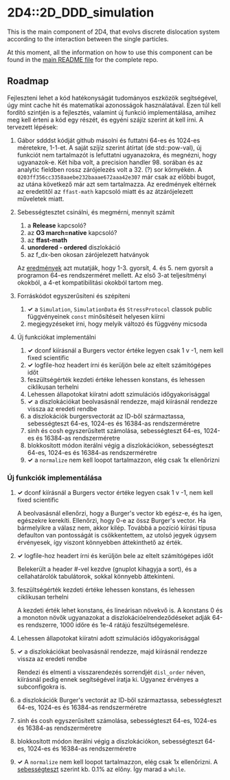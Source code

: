 # 2D4::2D_DDD_simulation
This is the main component of 2D4, that evolvs discrete dislocation system according to the interaction between the single particles.

At this moment, all the information on how to use this component can be found in the [main README file](https://github.com/danieltuzes/2D4) for the complete repo.

## Roadmap
Fejleszteni lehet a kód hatékonyságát tudományos eszközök segítségével, úgy mint cache hit és matematikai azonosságok használatával. Ezen túl kell fordító szintjén is a fejlesztés, valamint új funkció implementálása, amihez meg kell érteni a kód egy részét, és egyéni szájíz szerint át kell írni. A tervezett lépések:

1. Gábor sdddst kódját github másolni és futtatni 64-es és 1024-es méretekre, 1-1-et. A saját szíjíz szerint átírtat (de std::pow-val), új funkciót nem tartalmazót is lefuttatni ugyanazokra, és megnézni, hogy ugyanazok-e. Két hiba volt, a precision handler 98. sorában és az analytic fieldben rossz zárójelezés volt a 32. (?) sor környékén. A `0203ff356cc3358aaebe232baaae672aaa42e307` már csak az előbbi bugot, az utána következő már azt sem tartalmazza. Az eredmények eltérnek az eredetitől az `ffast-math` kapcsoló miatt és az átzárójelezett műveletek miatt.

3. Sebességtesztet csinálni, és megmérni, mennyit számít

   1. a **Release** kapcsoló?
   1. az **O3 march=native** kapcsoló?
   2. az **ffast-math**
   4. **unordered - ordered** diszlokáció
   3. az f_dx-ben okosan zárójelezett hatványok

   Az [eredmények](speedtests.md#első-ötletek) azt mutatják, hogy 1-3. gyorsít, 4. és 5. nem gyorsít a programon 64-es rendszerméret mellett. Az első 3-at teljesítményi okokból, a 4-et kompatibilitási okokból tartom meg.

4. Forráskódot egyszerűsíteni és szépíteni
   1. **✓** a `Simulation`, `SimulationData` és `StressProtocol` classok public függvényeinek `const` minősítéseit helyesen kiírni
   2. megjegyzéseket írni, hogy melyik változó és függvény micsoda

4. Új funkciókat implementálni
   1. **✓** dconf kiírásnál a Burgers vector értéke legyen csak 1 v -1, nem kell fixed scientific
   2. **✓** logfile-hoz headert írni és kerüljön bele az eltelt számítógépes időt 
   3. feszültségérték kezdeti értéke lehessen konstans, és lehessen ciklikusan terhelni
   4. Lehessen állapotokat kiíratni adott szimulációs időgyakorisággal
   5. **✓** a diszlokációkat beolvasásnál rendezze, majd kiírásnál rendezze vissza az eredeti rendbe
   6. a diszlokációk burgersvectorát az ID-ből származtassa, sebességteszt 64-es, 1024-es és 16384-as rendszerméretre
   7. sinh és cosh egyszerűsített számolása, sebességteszt 64-es, 1024-es és 16384-as rendszerméretre
   8. blokkosított módon iterálni végig a diszlokációkon, sebességteszt 64-es, 1024-es és 16384-as rendszerméretre
   9. **✓** a `normalize` nem kell loopot tartalmazzon, elég csak 1x ellenőrizni

### Új funkciók implementálása

   1. **✓** dconf kiírásnál a Burgers vector értéke legyen csak 1 v -1, nem kell fixed scientific
   
		A beolvasásnál ellenőrzi, hogy a Burger's vector kb egész-e, és ha igen, egészekre kerekíti. Ellenőrzi, hogy 0-e az össz Burger's vector. Ha bármelyikre a válasz nem, akkor kilép. Továbbá a pozíció kiírási típusa defaulton van pontosságát is csökkentettem, az utolsó jegyek úgysem érvényesek, így viszont könnyebben áttekinthető az érték.

   2. **✓** logfile-hoz headert írni és kerüljön bele az eltelt számítógépes időt

		Belekerült a header #-vel kezdve (gnuplot kihagyja a sort), és a cellahatárolók tabulátorok, sokkal könnyebb áttekinteni.

   3. feszültségérték kezdeti értéke lehessen konstans, és lehessen ciklikusan terhelni

		A kezdeti érték lehet konstans, és lineárisan növekvő is. A konstans 0 és a monoton növők ugyanazokat a diszlokációelrendeződéseket adják 64-es rendszerre, 1000 időre és 1e-4 rátájú feszültségemelésre.

   4. Lehessen állapotokat kiíratni adott szimulációs időgyakorisággal
   5. **✓** a diszlokációkat beolvasásnál rendezze, majd kiírásnál rendezze vissza az eredeti rendbe

		Rendezi és elmenti a visszarendezés sorrendjét `disl_order` néven, kiírásnál pedig ennek segítségével íratja ki. Ugyanez érvényes a subconfigokra is.

   6. a diszlokációk Burger's vectorát az ID-ből származtassa, sebességteszt 64-es, 1024-es és 16384-as rendszerméretre
   7. sinh és cosh egyszerűsített számolása, sebességteszt 64-es, 1024-es és 16384-as rendszerméretre
   8. blokkosított módon iterálni végig a diszlokációkon, sebességteszt 64-es, 1024-es és 16384-as rendszerméretre
   9. **✓** A `normalize` nem kell loopot tartalmazzon, elég csak 1x ellenőrizni. A [sebességteszt](speedtests.md#normalize) szerint kb. 0.1% az előny. Így marad a `while`.

		
